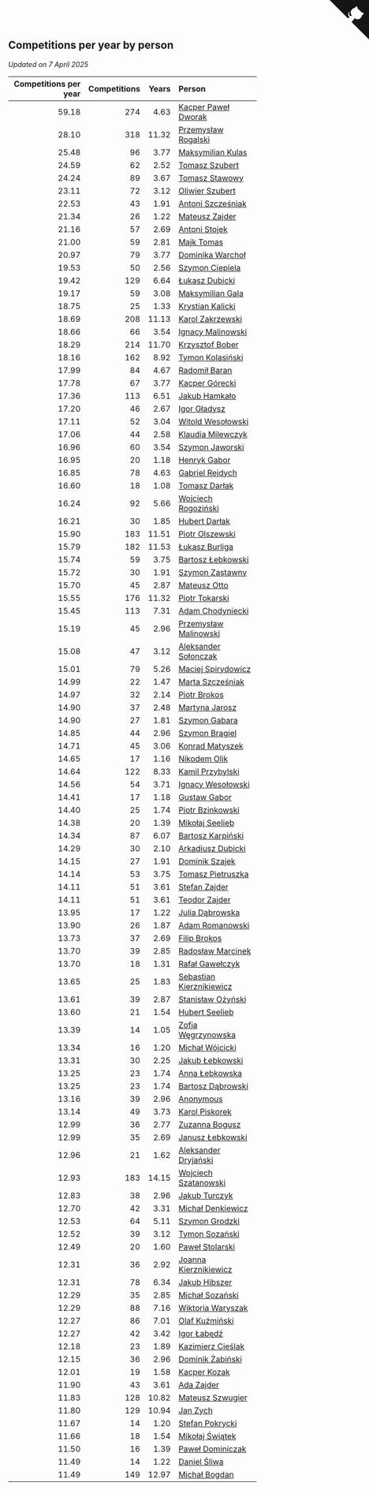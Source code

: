 ## Competitions per year by person

*Updated on  7 April 2025*

| Competitions per year | Competitions | Years | Person |
| ---: | ---: | ---: | :--- |
| 59.18 | 274 | 4.63 | [Kacper Paweł Dworak](https://www.worldcubeassociation.org/persons/2020DWOR01) |
| 28.10 | 318 | 11.32 | [Przemysław Rogalski](https://www.worldcubeassociation.org/persons/2013ROGA02) |
| 25.48 | 96 | 3.77 | [Maksymilian Kulas](https://www.worldcubeassociation.org/persons/2021KULA02) |
| 24.59 | 62 | 2.52 | [Tomasz Szubert](https://www.worldcubeassociation.org/persons/2022SZUB02) |
| 24.24 | 89 | 3.67 | [Tomasz Stawowy](https://www.worldcubeassociation.org/persons/2021STAW01) |
| 23.11 | 72 | 3.12 | [Oliwier Szubert](https://www.worldcubeassociation.org/persons/2022SZUB01) |
| 22.53 | 43 | 1.91 | [Antoni Szcześniak](https://www.worldcubeassociation.org/persons/2023SZCZ04) |
| 21.34 | 26 | 1.22 | [Mateusz Zajder](https://www.worldcubeassociation.org/persons/2024ZAJD01) |
| 21.16 | 57 | 2.69 | [Antoni Stojek](https://www.worldcubeassociation.org/persons/2022STOJ03) |
| 21.00 | 59 | 2.81 | [Majk Tomas](https://www.worldcubeassociation.org/persons/2022TOMA05) |
| 20.97 | 79 | 3.77 | [Dominika Warchoł](https://www.worldcubeassociation.org/persons/2021WARC01) |
| 19.53 | 50 | 2.56 | [Szymon Ciepiela](https://www.worldcubeassociation.org/persons/2022CIEP01) |
| 19.42 | 129 | 6.64 | [Łukasz Dubicki](https://www.worldcubeassociation.org/persons/2018DUBI01) |
| 19.17 | 59 | 3.08 | [Maksymilian Gala](https://www.worldcubeassociation.org/persons/2022GALA01) |
| 18.75 | 25 | 1.33 | [Krystian Kalicki](https://www.worldcubeassociation.org/persons/2023KALI10) |
| 18.69 | 208 | 11.13 | [Karol Zakrzewski](https://www.worldcubeassociation.org/persons/2014ZAKR01) |
| 18.66 | 66 | 3.54 | [Ignacy Malinowski](https://www.worldcubeassociation.org/persons/2021MALI02) |
| 18.29 | 214 | 11.70 | [Krzysztof Bober](https://www.worldcubeassociation.org/persons/2013BOBE01) |
| 18.16 | 162 | 8.92 | [Tymon Kolasiński](https://www.worldcubeassociation.org/persons/2016KOLA02) |
| 17.99 | 84 | 4.67 | [Radomił Baran](https://www.worldcubeassociation.org/persons/2020BARA02) |
| 17.78 | 67 | 3.77 | [Kacper Górecki](https://www.worldcubeassociation.org/persons/2021GORE01) |
| 17.36 | 113 | 6.51 | [Jakub Hamkało](https://www.worldcubeassociation.org/persons/2018HAMK01) |
| 17.20 | 46 | 2.67 | [Igor Gładysz](https://www.worldcubeassociation.org/persons/2022GLAD01) |
| 17.11 | 52 | 3.04 | [Witold Wesołowski](https://www.worldcubeassociation.org/persons/2022WESO01) |
| 17.06 | 44 | 2.58 | [Klaudia Milewczyk](https://www.worldcubeassociation.org/persons/2022MILE05) |
| 16.96 | 60 | 3.54 | [Szymon Jaworski](https://www.worldcubeassociation.org/persons/2021JAWO01) |
| 16.95 | 20 | 1.18 | [Henryk Gabor](https://www.worldcubeassociation.org/persons/2024GABO02) |
| 16.85 | 78 | 4.63 | [Gabriel Rejdych](https://www.worldcubeassociation.org/persons/2020REJD01) |
| 16.60 | 18 | 1.08 | [Tomasz Darłak](https://www.worldcubeassociation.org/persons/2024DARL01) |
| 16.24 | 92 | 5.66 | [Wojciech Rogoziński](https://www.worldcubeassociation.org/persons/2019ROGO04) |
| 16.21 | 30 | 1.85 | [Hubert Darłak](https://www.worldcubeassociation.org/persons/2023DARL03) |
| 15.90 | 183 | 11.51 | [Piotr Olszewski](https://www.worldcubeassociation.org/persons/2013OLSZ02) |
| 15.79 | 182 | 11.53 | [Łukasz Burliga](https://www.worldcubeassociation.org/persons/2013BURL01) |
| 15.74 | 59 | 3.75 | [Bartosz Łebkowski](https://www.worldcubeassociation.org/persons/2021LEBK01) |
| 15.72 | 30 | 1.91 | [Szymon Zastawny](https://www.worldcubeassociation.org/persons/2023ZAST01) |
| 15.70 | 45 | 2.87 | [Mateusz Otto](https://www.worldcubeassociation.org/persons/2022OTTO01) |
| 15.55 | 176 | 11.32 | [Piotr Tokarski](https://www.worldcubeassociation.org/persons/2013TOKA01) |
| 15.45 | 113 | 7.31 | [Adam Chodyniecki](https://www.worldcubeassociation.org/persons/2017CHOD02) |
| 15.19 | 45 | 2.96 | [Przemysław Malinowski](https://www.worldcubeassociation.org/persons/2022MALI01) |
| 15.08 | 47 | 3.12 | [Aleksander Sołonczak](https://www.worldcubeassociation.org/persons/2022SOLO01) |
| 15.01 | 79 | 5.26 | [Maciej Spirydowicz](https://www.worldcubeassociation.org/persons/2020SPIR01) |
| 14.99 | 22 | 1.47 | [Marta Szcześniak](https://www.worldcubeassociation.org/persons/2023SZCZ07) |
| 14.97 | 32 | 2.14 | [Piotr Brokos](https://www.worldcubeassociation.org/persons/2023BROK01) |
| 14.90 | 37 | 2.48 | [Martyna Jarosz](https://www.worldcubeassociation.org/persons/2022JARO01) |
| 14.90 | 27 | 1.81 | [Szymon Gabara](https://www.worldcubeassociation.org/persons/2023GABA01) |
| 14.85 | 44 | 2.96 | [Szymon Brągiel](https://www.worldcubeassociation.org/persons/2022BRAG03) |
| 14.71 | 45 | 3.06 | [Konrad Matyszek](https://www.worldcubeassociation.org/persons/2022MATY02) |
| 14.65 | 17 | 1.16 | [Nikodem Olik](https://www.worldcubeassociation.org/persons/2024OLIK01) |
| 14.64 | 122 | 8.33 | [Kamil Przybylski](https://www.worldcubeassociation.org/persons/2016PRZY01) |
| 14.56 | 54 | 3.71 | [Ignacy Wesołowski](https://www.worldcubeassociation.org/persons/2021WESO01) |
| 14.41 | 17 | 1.18 | [Gustaw Gabor](https://www.worldcubeassociation.org/persons/2024GABO01) |
| 14.40 | 25 | 1.74 | [Piotr Bzinkowski](https://www.worldcubeassociation.org/persons/2023BZIN01) |
| 14.38 | 20 | 1.39 | [Mikołaj Seelieb](https://www.worldcubeassociation.org/persons/2023SEEL04) |
| 14.34 | 87 | 6.07 | [Bartosz Karpiński](https://www.worldcubeassociation.org/persons/2019KARP03) |
| 14.29 | 30 | 2.10 | [Arkadiusz Dubicki](https://www.worldcubeassociation.org/persons/2023DUBI01) |
| 14.15 | 27 | 1.91 | [Dominik Szajek](https://www.worldcubeassociation.org/persons/2023SZAJ01) |
| 14.14 | 53 | 3.75 | [Tomasz Pietruszka](https://www.worldcubeassociation.org/persons/2021PIET01) |
| 14.11 | 51 | 3.61 | [Stefan Zajder](https://www.worldcubeassociation.org/persons/2021ZAJD02) |
| 14.11 | 51 | 3.61 | [Teodor Zajder](https://www.worldcubeassociation.org/persons/2021ZAJD03) |
| 13.95 | 17 | 1.22 | [Julia Dąbrowska](https://www.worldcubeassociation.org/persons/2024DABR01) |
| 13.90 | 26 | 1.87 | [Adam Romanowski](https://www.worldcubeassociation.org/persons/2023ROMA10) |
| 13.73 | 37 | 2.69 | [Filip Brokos](https://www.worldcubeassociation.org/persons/2022BROK03) |
| 13.70 | 39 | 2.85 | [Radosław Marcinek](https://www.worldcubeassociation.org/persons/2022MARC05) |
| 13.70 | 18 | 1.31 | [Rafał Gawełczyk](https://www.worldcubeassociation.org/persons/2023GAWE01) |
| 13.65 | 25 | 1.83 | [Sebastian Kierznikiewicz](https://www.worldcubeassociation.org/persons/2023KIER02) |
| 13.61 | 39 | 2.87 | [Stanisław Ożyński](https://www.worldcubeassociation.org/persons/2022OZYN01) |
| 13.60 | 21 | 1.54 | [Hubert Seelieb](https://www.worldcubeassociation.org/persons/2023SEEL02) |
| 13.39 | 14 | 1.05 | [Zofia Węgrzynowska](https://www.worldcubeassociation.org/persons/2024WEGR01) |
| 13.34 | 16 | 1.20 | [Michał Wójcicki](https://www.worldcubeassociation.org/persons/2024WOJC01) |
| 13.31 | 30 | 2.25 | [Jakub Łebkowski](https://www.worldcubeassociation.org/persons/2023LEBK01) |
| 13.25 | 23 | 1.74 | [Anna Łebkowska](https://www.worldcubeassociation.org/persons/2023LEBK04) |
| 13.25 | 23 | 1.74 | [Bartosz Dąbrowski](https://www.worldcubeassociation.org/persons/2023DABR07) |
| 13.16 | 39 | 2.96 | [Anonymous](https://www.worldcubeassociation.org/persons/2022ANON03) |
| 13.14 | 49 | 3.73 | [Karol Piskorek](https://www.worldcubeassociation.org/persons/2021PISK01) |
| 12.99 | 36 | 2.77 | [Zuzanna Bogusz](https://www.worldcubeassociation.org/persons/2022BOGU01) |
| 12.99 | 35 | 2.69 | [Janusz Łebkowski](https://www.worldcubeassociation.org/persons/2022LEBK01) |
| 12.96 | 21 | 1.62 | [Aleksander Dryjański](https://www.worldcubeassociation.org/persons/2023DRYJ01) |
| 12.93 | 183 | 14.15 | [Wojciech Szatanowski](https://www.worldcubeassociation.org/persons/2011SZAT01) |
| 12.83 | 38 | 2.96 | [Jakub Turczyk](https://www.worldcubeassociation.org/persons/2022TURC02) |
| 12.70 | 42 | 3.31 | [Michał Denkiewicz](https://www.worldcubeassociation.org/persons/2021DENK01) |
| 12.53 | 64 | 5.11 | [Szymon Grodzki](https://www.worldcubeassociation.org/persons/2020GROD01) |
| 12.52 | 39 | 3.12 | [Tymon Sozański](https://www.worldcubeassociation.org/persons/2022SOZA01) |
| 12.49 | 20 | 1.60 | [Paweł Stolarski](https://www.worldcubeassociation.org/persons/2023STOL04) |
| 12.31 | 36 | 2.92 | [Joanna Kierznikiewicz](https://www.worldcubeassociation.org/persons/2022KIER01) |
| 12.31 | 78 | 6.34 | [Jakub Hibszer](https://www.worldcubeassociation.org/persons/2018HIBS01) |
| 12.29 | 35 | 2.85 | [Michał Sozański](https://www.worldcubeassociation.org/persons/2022SOZA02) |
| 12.29 | 88 | 7.16 | [Wiktoria Waryszak](https://www.worldcubeassociation.org/persons/2018WARY01) |
| 12.27 | 86 | 7.01 | [Olaf Kuźmiński](https://www.worldcubeassociation.org/persons/2018KUZM02) |
| 12.27 | 42 | 3.42 | [Igor Łabędź](https://www.worldcubeassociation.org/persons/2021LABE01) |
| 12.18 | 23 | 1.89 | [Kazimierz Cieślak](https://www.worldcubeassociation.org/persons/2023CIES01) |
| 12.15 | 36 | 2.96 | [Dominik Żabiński](https://www.worldcubeassociation.org/persons/2022ZABI01) |
| 12.01 | 19 | 1.58 | [Kacper Kozak](https://www.worldcubeassociation.org/persons/2023KOZA05) |
| 11.90 | 43 | 3.61 | [Ada Zajder](https://www.worldcubeassociation.org/persons/2021ZAJD01) |
| 11.83 | 128 | 10.82 | [Mateusz Szwugier](https://www.worldcubeassociation.org/persons/2014SZWU01) |
| 11.80 | 129 | 10.94 | [Jan Zych](https://www.worldcubeassociation.org/persons/2014ZYCH01) |
| 11.67 | 14 | 1.20 | [Stefan Pokrycki](https://www.worldcubeassociation.org/persons/2024POKR01) |
| 11.66 | 18 | 1.54 | [Mikołaj Świątek](https://www.worldcubeassociation.org/persons/2023SWIA01) |
| 11.50 | 16 | 1.39 | [Paweł Dominiczak](https://www.worldcubeassociation.org/persons/2023DOMI21) |
| 11.49 | 14 | 1.22 | [Daniel Śliwa](https://www.worldcubeassociation.org/persons/2024SLIW01) |
| 11.49 | 149 | 12.97 | [Michał Bogdan](https://www.worldcubeassociation.org/persons/2012BOGD01) |


<a href="https://github.com/maxidragon/wca_statistics_pl" class="github-corner" aria-label="View source on Github"><svg width="80" height="80" viewBox="0 0 250 250" style="fill:#151513; color:#fff; position: absolute; top: 0; border: 0; right: 0;" aria-hidden="true"><path d="M0,0 L115,115 L130,115 L142,142 L250,250 L250,0 Z"></path><path d="M128.3,109.0 C113.8,99.7 119.0,89.6 119.0,89.6 C122.0,82.7 120.5,78.6 120.5,78.6 C119.2,72.0 123.4,76.3 123.4,76.3 C127.3,80.9 125.5,87.3 125.5,87.3 C122.9,97.6 130.6,101.9 134.4,103.2" fill="currentColor" style="transform-origin: 130px 106px;" class="octo-arm"></path><path d="M115.0,115.0 C114.9,115.1 118.7,116.5 119.8,115.4 L133.7,101.6 C136.9,99.2 139.9,98.4 142.2,98.6 C133.8,88.0 127.5,74.4 143.8,58.0 C148.5,53.4 154.0,51.2 159.7,51.0 C160.3,49.4 163.2,43.6 171.4,40.1 C171.4,40.1 176.1,42.5 178.8,56.2 C183.1,58.6 187.2,61.8 190.9,65.4 C194.5,69.0 197.7,73.2 200.1,77.6 C213.8,80.2 216.3,84.9 216.3,84.9 C212.7,93.1 206.9,96.0 205.4,96.6 C205.1,102.4 203.0,107.8 198.3,112.5 C181.9,128.9 168.3,122.5 157.7,114.1 C157.9,116.9 156.7,120.9 152.7,124.9 L141.0,136.5 C139.8,137.7 141.6,141.9 141.8,141.8 Z" fill="currentColor" class="octo-body"></path></svg></a><style>.github-corner:hover .octo-arm{animation:octocat-wave 560ms ease-in-out}@keyframes octocat-wave{0%,100%{transform:rotate(0)}20%,60%{transform:rotate(-25deg)}40%,80%{transform:rotate(10deg)}}@media (max-width:500px){.github-corner:hover .octo-arm{animation:none}.github-corner .octo-arm{animation:octocat-wave 560ms ease-in-out}}</style>

